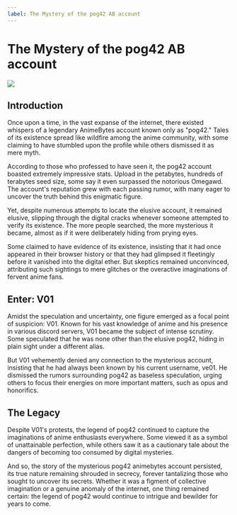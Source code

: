 ```yaml
---
label: The Mystery of the pog42 AB account
---
```


# The Mystery of the pog42 AB account

![](https://github.com/snackbxx/lore/assets/144387416/088bb77f-3521-4102-b34d-ecb9a16c8c73)


## Introduction

Once upon a time, in the vast expanse of the internet, there existed whispers of a legendary AnimeBytes account known only as "pog42." Tales of its existence spread like wildfire among the anime community, with some claiming to have stumbled upon the profile while others dismissed it as mere myth.

According to those who professed to have seen it, the pog42 account boasted extremely impressive stats. Upload in the petabytes, hundreds of terabytes seed size, some say it even surpassed the notorious Omegawd. The account's reputation grew with each passing rumor, with many eager to uncover the truth behind this enigmatic figure.

Yet, despite numerous attempts to locate the elusive account, it remained elusive, slipping through the digital cracks whenever someone attempted to verify its existence. The more people searched, the more mysterious it became, almost as if it were deliberately hiding from prying eyes.

Some claimed to have evidence of its existence, insisting that it had once appeared in their browser history or that they had glimpsed it fleetingly before it vanished into the digital ether. But skeptics remained unconvinced, attributing such sightings to mere glitches or the overactive imaginations of fervent anime fans.

## Enter: V01

Amidst the speculation and uncertainty, one figure emerged as a focal point of suspicion: V01. Known for his vast knowledge of anime and his presence in various discord servers, V01 became the subject of intense scrutiny. Some speculated that he was none other than the elusive pog42, hiding in plain sight under a different alias.

But V01 vehemently denied any connection to the mysterious account, insisting that he had always been known by his current username, ve01. He dismissed the rumors surrounding pog42 as baseless speculation, urging others to focus their energies on more important matters, such as opus and honorifics.

## The Legacy

Despite V01's protests, the legend of pog42 continued to capture the imaginations of anime enthusiasts everywhere. Some viewed it as a symbol of unattainable perfection, while others saw it as a cautionary tale about the dangers of becoming too consumed by digital mysteries.

And so, the story of the mysterious pog42 animebytes account persisted, its true nature remaining shrouded in secrecy, forever tantalizing those who sought to uncover its secrets. Whether it was a figment of collective imagination or a genuine anomaly of the internet, one thing remained certain: the legend of pog42 would continue to intrigue and bewilder for years to come.
